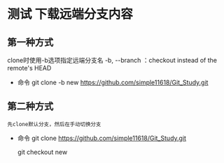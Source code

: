 # 测试 下载远端分支内容

## 第一种方式
	
   clone时使用-b选项指定远端分支名
   -b, --branch <branch>：checkout <branch> instead of the remote's HEAD

   - 命令
     git clone -b new https://github.com/simple11618/Git_Study.git


## 第二种方式
 
	先clone默认分支，然后在手动切换分支

   - 命令
   	 git clone https://github.com/simple11618/Git_Study.git

   	 git checkout new 

   	 